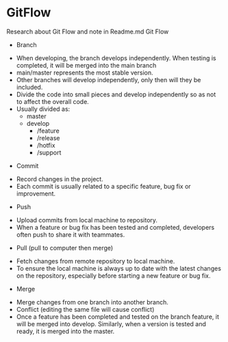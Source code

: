 # GitFlow
Research about Git Flow and note in Readme.md 
Git Flow
* Branch
- When developing, the branch develops independently. When testing is completed, it will be merged into the main branch
- main/master represents the most stable version.
- Other branches will develop independently, only then will they be included.
- Divide the code into small pieces and develop independently so as not to affect the overall code.
- Usually divided as:
   - master
   - develop
     + /feature 
     + /release
     + /hotfix
     + /support
* Commit
- Record changes in the project.
- Each commit is usually related to a specific feature, bug fix or improvement.
* Push
- Upload commits from local machine to repository.
- When a feature or bug fix has been tested and completed, developers often push to share it with teammates.
* Pull (pull to computer then merge)
- Fetch changes from remote repository to local machine.
- To ensure the local machine is always up to date with the latest changes on the repository, especially before starting a new feature or bug fix.
* Merge
- Merge changes from one branch into another branch.
- Conflict (editing the same file will cause conflict)
- Once a feature has been completed and tested on the branch feature, it will be merged into develop. Similarly, when a version is tested and ready, it is merged into the master.
